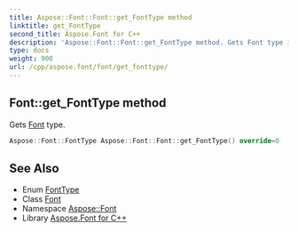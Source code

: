 ```yaml
---
title: Aspose::Font::Font::get_FontType method
linktitle: get_FontType
second_title: Aspose.Font for C++
description: 'Aspose::Font::Font::get_FontType method. Gets Font type in C++.'
type: docs
weight: 900
url: /cpp/aspose.font/font/get_fonttype/
---
```

## Font::get_FontType method


Gets [Font](../) type.

```cpp
Aspose::Font::FontType Aspose::Font::Font::get_FontType() override=0
```

## See Also

* Enum [FontType](../../fonttype/)
* Class [Font](../)
* Namespace [Aspose::Font](../../)
* Library [Aspose.Font for C++](../../../)
